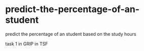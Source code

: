 # predict-the-percentage-of-an-student
predict the percentage of an student based on the study hours

task 1 in GRIP in TSF
